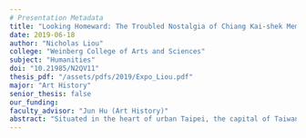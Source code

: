 ```yaml
---
# Presentation Metadata
title: "Looking Homeward: The Troubled Nostalgia of Chiang Kai-shek Memorial Hall"
date: 2019-06-18
author: "Nicholas Liou"
college: "Weinberg College of Arts and Sciences"
subject: "Humanities"
doi: "10.21985/N2QV11"
thesis_pdf: "/assets/pdfs/2019/Expo_Liou.pdf"
major: "Art History"
senior_thesis: false
our_funding: 
faculty_advisor: "Jun Hu (Art History)"
abstract: "Situated in the heart of urban Taipei, the capital of Taiwan, Chiang Kai-shek Memorial Hall (1976) stands as a monument to the eponymous first president of the Republic of China (ROC). Consisting of a main memorial hall, opera theater, Western concert hall, and surrounding gardens, the memorial complex was constructed to commemorate Chiang’s life and to secure his role in Taiwanese history. Existing literature in English on the memorial is scarce and scholars who do write about the monument discuss its political and social histories without focusing on the architectural style itself. I conduct a formal analysis of the various buildings and gardens, comparing their visual styles to those of earlier mainland Chinese buildings and structures. By looking at style, I position Chiang Kai-shek Memorial Hall as a site of colonial nostalgia. The combination of Chinese palatial and ROC-era architecture represents an attempt to reconcile a historical conflict between imperial China and the ROC, a move that articulates Chiang’s nostalgic and quixotic political claims to the now Communist mainland. This homesickness is a colonial one, since Chiang and the ROC government came from mainland China and, in doing so, oppressed native Taiwanese populations. Thus, while Chiang Kai-shek Memorial Hall represents the ROC’s homesickness, it is also a symbol of the regime that deprived local Taiwanese people of their native homeland. Through my analysis of Chiang Kai-shek Memorial Hall, I ultimately reposition Chiang’s ROC government as a colonial one, a framing that is lacking in existing scholarship."
---
```

